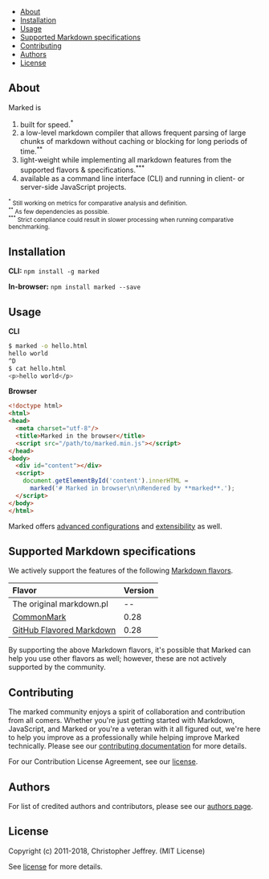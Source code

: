 <ul>
  <li><a href="#marked">About</a></li>
  <li><a href="#install">Installation</a></li>
  <li><a href="#usage">Usage</a></li>
  <li><a href="#specifications">Supported Markdown specifications</a></li>
  <li><a href="#contributing">Contributing</a></li>
  <li><a href="#authors">Authors</a></li>
  <li><a href="#license">License</a></li>
</ul>

<h2 id="marked">About</h2>

Marked is 

1. built for speed.<sup>*</sup>
2. a low-level markdown compiler that allows frequent parsing of large chunks of markdown without caching or blocking for long periods of time.<sup>**</sup>
3. light-weight while implementing all markdown features from the supported flavors & specifications.<sup>***</sup>
4. available as a command line interface (CLI) and running in client- or server-side JavaScript projects.

<p><small><sup>*</sup> Still working on metrics for comparative analysis and definition.</small><br>
<small><sup>**</sup> As few dependencies as possible.</small><br>
<small><sup>***</sup> Strict compliance could result in slower processing when running comparative benchmarking.</small></p>

<h2 id="installation">Installation</h2>

**CLI:** `npm install -g marked`

**In-browser:** `npm install marked --save`

<h2 id="usage">Usage</h2>

**CLI**

``` bash
$ marked -o hello.html
hello world
^D
$ cat hello.html
<p>hello world</p>
```

**Browser**

```html
<!doctype html>
<html>
<head>
  <meta charset="utf-8"/>
  <title>Marked in the browser</title>
  <script src="/path/to/marked.min.js"></script>
</head>
<body>
  <div id="content"></div>
  <script>
    document.getElementById('content').innerHTML =
      marked('# Marked in browser\n\nRendered by **marked**.');
  </script>
</body>
</html>
```


Marked offers [advanced configurations](https://github.com/markedjs/marked/blob/master/USAGE_ADVANCED.md) and [extensibility](https://github.com/markedjs/marked/blob/master/USAGE_EXTENSIBILITY.md) as well.

<h2 id="specifications">Supported Markdown specifications</h2>

We actively support the features of the following [Markdown flavors](https://github.com/commonmark/CommonMark/wiki/Markdown-Flavors).

|Flavor                                                     |Version    |
|:----------------------------------------------------------|:----------|
|The original markdown.pl                                   |--         |
|[CommonMark](http://spec.commonmark.org/0.28/)             |0.28       |
|[GitHub Flavored Markdown](https://github.github.com/gfm/) |0.28       |

By supporting the above Markdown flavors, it's possible that Marked can help you use other flavors as well; however, these are not actively supported by the community.


<h2 id="contributing">Contributing</h2>

The marked community enjoys a spirit of collaboration and contribution from all comers. Whether you're just getting started with Markdown, JavaScript, and Marked or you're a veteran with it all figured out, we're here to help you improve as a professionally while helping improve Marked technically. Please see our [contributing documentation](https://github.com/markedjs/marked/blob/master/CONTRIBUTING.md) for more details.

For our Contribution License Agreement, see our [license](https://github.com/markedjs/marked/blob/master/LICENSE.md).

<h2 id="authors">Authors</h2>

For list of credited authors and contributors, please see our [authors page](https://github.com/markedjs/marked/blob/master/AUTHORS.md).

<h2 id="license">License</h2>

Copyright (c) 2011-2018, Christopher Jeffrey. (MIT License)

See [license](https://github.com/markedjs/marked/blob/master/LICENSE.md) for more details.

